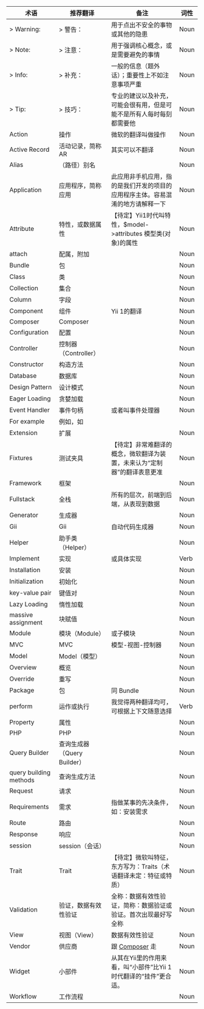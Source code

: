 术语                |推荐翻译          |备注                                 |词性
--------------------|------------------|-------------------------------------|----
> Warning:          |> 警告：          |用于点出不安全的事物或其他的隐患     |Noun
> Note:             |> 注意：          |用于强调核心概念，或是需要避免的事情 |Noun
> Info:             |> 补充：          |一般的信息（题外话）；重要性上不如注意事项严重|Noun
> Tip:              |> 技巧：          |专业的建议以及补充，可能会很有用，但是可能不是所有人每时每刻都需要他|Noun
Action              |操作              |微软的翻译叫做操作                   |Noun
Active Record       |活动记录，简称 AR |其实可以不翻译                       |Noun
Alias               |（路径）别名      |                                     |Noun
Application         |应用程序，简称应用|此应用非手机应用，指的是我们开发的项目的应用程序主体。容易混淆的地方请解释一下|Noun
Attribute           |特性，或数据属性  |【待定】Yii1时代叫特性，$model->attributes 模型类(对象)的属性|Noun
attach           |配属，附加  |                                       |Noun
Bundle              |包                |                                     |Noun
Class               |类                |                                     |Noun
Collection          |集合              |                                     |Noun
Column              |字段              |                                     |Noun
Component           |组件              |Yii 1的翻译                          |Noun
Composer            |Composer          |                                     |Noun
Configuration       |配置              |                                     |Noun
Controller          |控制器（Controller）|                                   |Noun
Constructor         |构造方法          |                                     |Noun
Database            |数据库            |                                     |Noun
Design Pattern      |设计模式          |                                     |Noun
Eager Loading       |贪婪加载          |                                     |Noun
Event Handler       |事件句柄          |或者叫事件处理器                     |Noun
For example         |例如，如          |                                      |
Extension           |扩展              |                                     |Noun
Fixtures            |测试夹具          |【待定】非常难翻译的概念，微软翻译为装置，未来认为“定制器”的翻译表意更准|Noun
Framework           |框架              |                                     |Noun
Fullstack           |全栈              |所有的层次，前端到后端，从表现到数据 |Noun
Generator           |生成器            |                                     |Noun
Gii                 |Gii               |自动代码生成器                       |Noun
Helper              |助手类（Helper）  |                                     |Noun
Implement           |实现              |或具体实现                           |Verb
Installation        |安装              |                                     |Noun
Initialization      |初始化            |                                     |Noun
key-value pair      |键值对            |                                     |Noun
Lazy Loading        |惰性加载          |                                     |Noun
massive assignment  |块赋值            |                                     |Noun
Module              |模块（Module）    |或子模块                             |Noun
MVC                 |MVC               |模型-视图-控制器                     |Noun
Model               |Model（模型）     |                                     |Noun
Overview            |概览              |                                     |Noun
Override            |重写              |                                     |Noun
Package             |包                |同 Bundle                            |Noun
perform             |运作或执行        |我觉得两种翻译均可，可根据上下文随意选择|Verb
Property            |属性              |                                     |Noun
PHP                 |PHP               |                                     |Noun
Query Builder       |查询生成器（Query Builder）|                            |Noun
query building methods|查询生成方法    |                                     |Noun
Request             |请求              |                                     |Noun
Requirements        |需求              |指做某事的先决条件，如：安装需求     |Noun
Route               |路由              |                                     |Noun
Response            |响应              |                                     |Noun
session             |session（会话）   |                                     |Noun
Trait               |Trait             |【待定】微软叫特征，东方写为：Traits（术语翻译未定：特征或特质）|Noun
Validation          |验证，数据有效性验证|全称：数据有效性验证，简称：数据验证或验证。首次出现最好写全称|Noun
View                |视图（View）      |数据有效性验证                       |Noun
Vendor              |供应商            |跟 [Composer](yii2-chinesization/yii2-zh-cn) 走|Noun
Widget              |小部件            |从其在Yii里的作用来看，叫“小部件”比Yii 1时代翻译的“挂件”更合适。|Noun
Workflow            |工作流程          |                                     |Noun

